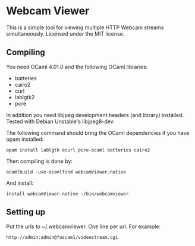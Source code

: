 Webcam Viewer
=============

This is a simple tool for viewing multiple HTTP Webcam streams
simultaneously. Licensed under the MIT license.

Compiling
---------

You need OCaml 4.01.0 and the following OCaml libraries:

* batteries
* cairo2
* curl
* lablgtk2
* pcre

In addition you need libjpeg development headers (and library)
installed. Tested with Debian Unstable's libjpeg8-dev.

The following command should bring the OCaml dependencies if you have opam installed:

	opam install lablgtk ocurl pcre-ocaml batteries cairo2

Then compiling is done by:

	ocamlbuild -use-ocamlfind webcamViewer.native

And install:

	install webcamViewer.native ~/bin/webcamviewer

Setting up
----------

Put the urls to ~/.webcamviewer. One line per url. For example:

	http://admin:admin@foscam1/videostream.cgi

